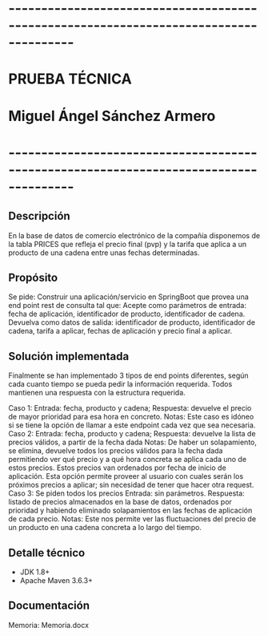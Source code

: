 # --------------------------------------------------------------------------------------
# PRUEBA TÉCNICA
# Miguel Ángel Sánchez Armero
# --------------------------------------------------------------------------------------

Descripción
------------
En la base de datos de comercio electrónico de la compañía disponemos de la tabla PRICES que refleja el precio final (pvp) 
y la tarifa que aplica a un producto de una cadena entre unas fechas determinadas. 

Propósito
-----------
Se pide:
	Construir una aplicación/servicio en SpringBoot que provea una end point rest de consulta  tal que:
		Acepte como parámetros de entrada: 
				fecha de aplicación, 
				identificador de producto, 
				identificador de cadena.
		Devuelva como datos de salida: 
				identificador de producto, identificador de cadena, tarifa a aplicar, fechas de aplicación y precio final a aplicar.

Solución implementada
------------------------
Finalmente se han implementado 3 tipos de end points diferentes, según cada cuanto tiempo se pueda pedir la información requerida. 
Todos mantienen una respuesta con la estructura requerida.

Caso 1: 
	Entrada: fecha, producto y cadena; 
	Respuesta: devuelve el precio de mayor prioridad para esa hora en concreto.
	Notas: Este caso es idóneo si se tiene la opción de llamar a este endpoint cada vez que sea necesaria.
Caso 2: 
	Entrada: fecha, producto y cadena; 
	Respuesta: devuelve la lista de precios válidos, a partir de la fecha dada
	Notas: De haber un solapamiento, se elimina, devuelve todos los precios válidos para la fecha dada permitiendo ver qué precio y a qué hora 
			concreta se aplica cada uno de estos precios. Estos precios van ordenados por fecha de inicio de aplicación.
			Esta opción permite proveer al usuario con cuales serán los próximos precios a aplicar; sin necesidad de tener que hacer otra request.
Caso 3: Se piden todos los precios
	Entrada: sin parámetros. 
	Respuesta: listado de precios almacenados en la base de datos, ordenados por prioridad y habiendo eliminado solapamientos en las fechas de aplicación de cada precio.
	Notas: Este nos permite ver las fluctuaciones del precio de un producto en una cadena concreta a lo largo del tiempo.


Detalle técnico
-----------------
- JDK 1.8+
- Apache Maven 3.6.3+


Documentación
---------------
Memoria: Memoria.docx

